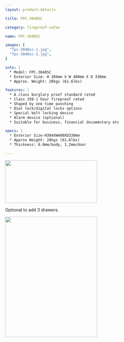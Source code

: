 ```yaml
---
layout: product-details

title: FPC-3040SC

category: fireproof-safes

name: FPC-3040SC

images: [
  "fpc-3040sc-1.jpg",
  "fpc-3040sc-2.jpg",
]

info: |
  * Model: FPC-3040SC
  * Exterior Size: H 304mm X W 400mm X D 330mm
  * Approx. Weight: 28kgs (61.6lbs)

features: |
  * A class burglary proof standard rated
  * Class 350-1 hour fireproof rated
  * Shaped by one time punching
  * Dial lock/digital locks options
  * Special bolt locking device
  * Alarm device (optional)
  * Suitable for business, financial documentary etc

specs: |
  * Exterior Size-H304XW400XD330mm
  * Approx Weight: 28kgs (61.6lbs)
  * Thickness: 0.8mm/body, 1.2mm/door

---
```


<img alt="" src="{IMAGE_CDN}/fpc-3040sc-3.jpg" style="width: 300px; height: 139px;" />

Optional to add 3 drawers.

<img alt="" src="{IMAGE_CDN}/fpc-3040sc-4.jpg" style="width: 300px; height: 392px;" />
